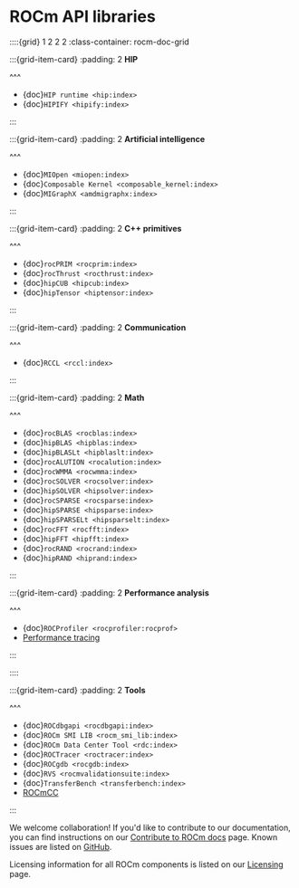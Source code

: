 # ROCm API libraries

::::{grid} 1 2 2 2
:class-container: rocm-doc-grid

:::{grid-item-card}
:padding: 2
**HIP**

^^^

* {doc}`HIP runtime <hip:index>`
* {doc}`HIPIFY <hipify:index>`

:::

:::{grid-item-card}
:padding: 2
**Artificial intelligence**

^^^

* {doc}`MIOpen <miopen:index>`
* {doc}`Composable Kernel <composable_kernel:index>`
* {doc}`MIGraphX <amdmigraphx:index>`

:::

:::{grid-item-card}
:padding: 2
**C++ primitives**

^^^

* {doc}`rocPRIM <rocprim:index>`
* {doc}`rocThrust <rocthrust:index>`
* {doc}`hipCUB <hipcub:index>`
* {doc}`hipTensor <hiptensor:index>`

:::

:::{grid-item-card}
:padding: 2
**Communication**

^^^

* {doc}`RCCL <rccl:index>`

:::

:::{grid-item-card}
:padding: 2
**Math**

^^^

* {doc}`rocBLAS <rocblas:index>`
* {doc}`hipBLAS <hipblas:index>`
* {doc}`hipBLASLt <hipblaslt:index>`
* {doc}`rocALUTION <rocalution:index>`
* {doc}`rocWMMA <rocwmma:index>`
* {doc}`rocSOLVER <rocsolver:index>`
* {doc}`hipSOLVER <hipsolver:index>`
* {doc}`rocSPARSE <rocsparse:index>`
* {doc}`hipSPARSE <hipsparse:index>`
* {doc}`hipSPARSELt <hipsparselt:index>`
* {doc}`rocFFT <rocfft:index>`
* {doc}`hipFFT <hipfft:index>`
* {doc}`rocRAND <rocrand:index>`
* {doc}`hipRAND <hiprand:index>`

:::

:::{grid-item-card}
:padding: 2
**Performance analysis**

^^^

* {doc}`ROCProfiler <rocprofiler:rocprof>`
* [Performance tracing](https://github.com/ROCm-Developer-Tools/roctracer)

:::

::::

:::{grid-item-card}
:padding: 2
**Tools**

^^^

* {doc}`ROCdbgapi <rocdbgapi:index>`
* {doc}`ROCm SMI LIB <rocm_smi_lib:index>`
* {doc}`ROCm Data Center Tool <rdc:index>`
* {doc}`ROCTracer <roctracer:index>`
* {doc}`ROCgdb <rocgdb:index>`
* {doc}`RVS <rocmvalidationsuite:index>`
* {doc}`TransferBench <transferbench:index>`
* [ROCmCC](./rocmcc.md)

:::

We welcome collaboration! If you'd like to contribute to our documentation, you can find instructions
on our [Contribute to ROCm docs](../contribute/index.md) page. Known issues are listed on
[GitHub](https://github.com/RadeonOpenCompute/ROCm/labels/Verified%20Issue).

Licensing information for all ROCm components is listed on our [Licensing](../about/license.md) page.
